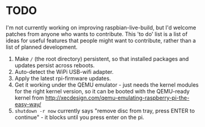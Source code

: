 # TODO

I'm not currently working on improving raspbian-live-build, but I'd welcome patches from anyone who wants to contribute.  This 'to do' list is a list of ideas for useful features that people might want to contribute, rather than a list of planned development.

1. Make `/` (the root directory) persistent, so that installed packages and updates persist across reboots.
2. Auto-detect the WiPi USB-wifi adapter.
3. Apply the latest rpi-firmware updates.
4. Get it working under the QEMU emulator - just needs the kernel modules for the right kernel version, so it can be booted with the QEMU-ready kernel from http://xecdesign.com/qemu-emulating-raspberry-pi-the-easy-way/
5. `shutdown -r now` currently says "remove disc from tray, press ENTER to continue" - it blocks until you press enter on the pi.

